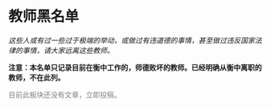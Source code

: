 # 教师黑名单

*这些人或有过一些过于极端的举动，或做过有违道德的事情，甚至做过违反国家法律的事情，请大家远离这些教师。*

**注意：本名单只记录目前在衡中工作的，师德败坏的教师。已经明确从衡中离职的教师，不在此列。**

<p style="color:grey">目前此板块还没有文章，立即<router-link to="../contribute">投稿</router-link>。</p>
